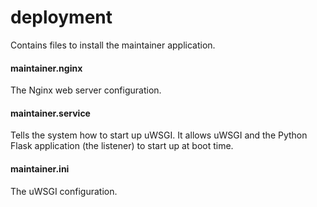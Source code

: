 # deployment
Contains files to install the maintainer application.

#### maintainer.nginx
The Nginx web server configuration.

#### maintainer.service
Tells the system how to start up uWSGI. It allows uWSGI and the Python Flask application (the listener) to start up at boot time.

#### maintainer.ini
The uWSGI configuration.
